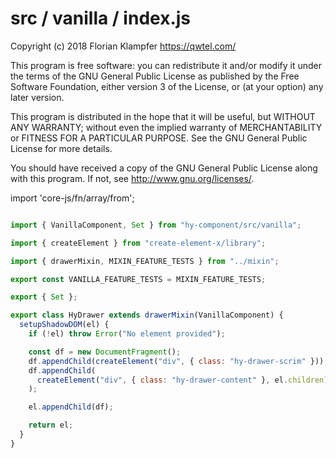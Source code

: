 # src / vanilla / index.js
Copyright (c) 2018 Florian Klampfer <https://qwtel.com/>

This program is free software: you can redistribute it and/or modify
it under the terms of the GNU General Public License as published by
the Free Software Foundation, either version 3 of the License, or
(at your option) any later version.

This program is distributed in the hope that it will be useful,
but WITHOUT ANY WARRANTY; without even the implied warranty of
MERCHANTABILITY or FITNESS FOR A PARTICULAR PURPOSE.  See the
GNU General Public License for more details.

You should have received a copy of the GNU General Public License
along with this program.  If not, see <http://www.gnu.org/licenses/>.

import 'core-js/fn/array/from';


```js

import { VanillaComponent, Set } from "hy-component/src/vanilla";

import { createElement } from "create-element-x/library";

import { drawerMixin, MIXIN_FEATURE_TESTS } from "../mixin";

export const VANILLA_FEATURE_TESTS = MIXIN_FEATURE_TESTS;

export { Set };

export class HyDrawer extends drawerMixin(VanillaComponent) {
  setupShadowDOM(el) {
    if (!el) throw Error("No element provided");

    const df = new DocumentFragment();
    df.appendChild(createElement("div", { class: "hy-drawer-scrim" }));
    df.appendChild(
      createElement("div", { class: "hy-drawer-content" }, el.children)
    );

    el.appendChild(df);

    return el;
  }
}
```


